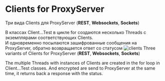 # Clients for ProxyServer
Три вида Clients для ProxyServer (**REST**,  **Websockets**,  **Sockets**)

В классах Client...Test в цикле for создаются несколько Threads c экземплярами соответствующих Clients.    
И одновременно посылаются зашифрованные сообщения на ProxyServer, обратно возвращается ответ со статусом
![clients](https://cloud.githubusercontent.com/assets/13558216/13790731/5621f8b4-eb03-11e5-9147-622e32c5bbfe.JPG)
Three variants of Clients for ProxyServer (**REST**, **Websockets**, **Sockets**)    

The multiple Threads with instances of Clients are created in the for loop in Client...Test classes.
And encrypted are send to ProxyServer at the same time, it returns back a response with the status.    

